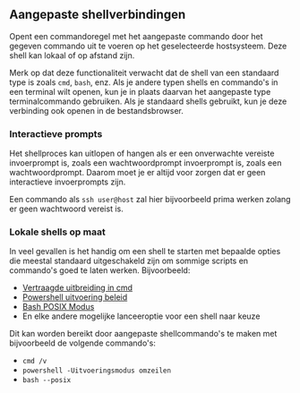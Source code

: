 ## Aangepaste shellverbindingen

Opent een commandoregel met het aangepaste commando door het gegeven commando uit te voeren op het geselecteerde hostsysteem. Deze shell kan lokaal of op afstand zijn.

Merk op dat deze functionaliteit verwacht dat de shell van een standaard type is zoals `cmd`, `bash`, enz. Als je andere typen shells en commando's in een terminal wilt openen, kun je in plaats daarvan het aangepaste type terminalcommando gebruiken. Als je standaard shells gebruikt, kun je deze verbinding ook openen in de bestandsbrowser.

### Interactieve prompts

Het shellproces kan uitlopen of hangen als er een onverwachte vereiste invoerprompt is, zoals een wachtwoordprompt
invoerprompt is, zoals een wachtwoordprompt. Daarom moet je er altijd voor zorgen dat er geen interactieve invoerprompts zijn.

Een commando als `ssh user@host` zal hier bijvoorbeeld prima werken zolang er geen wachtwoord vereist is.

### Lokale shells op maat

In veel gevallen is het handig om een shell te starten met bepaalde opties die meestal standaard uitgeschakeld zijn om sommige scripts en commando's goed te laten werken. Bijvoorbeeld:

-   [Vertraagde uitbreiding in
    cmd](https://ss64.com/nt/delayedexpansion.html)
-   [Powershell uitvoering
    beleid](https://learn.microsoft.com/en-us/powershell/module/microsoft.powershell.core/about/about_execution_policies?view=powershell-7.3)
-   [Bash POSIX
    Modus](https://www.gnu.org/software/bash/manual/html_node/Bash-POSIX-Mode.html)
- En elke andere mogelijke lanceeroptie voor een shell naar keuze

Dit kan worden bereikt door aangepaste shellcommando's te maken met bijvoorbeeld de volgende commando's:

-   `cmd /v`
-   `powershell -Uitvoeringsmodus omzeilen`
-   `bash --posix`